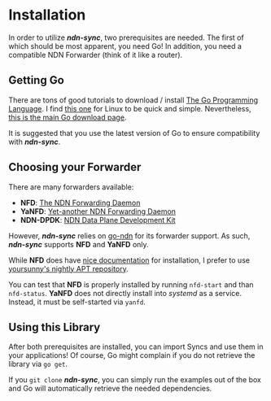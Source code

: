 # Installation

In order to utilize ***ndn-sync***, two prerequisites are needed. The first of which should be most apparent, you need Go! In addition, you need a compatible NDN Forwarder (think of it like a router).


## Getting Go

There are tons of good tutorials to download / install [The Go Programming Language](https://go.dev/). I find [this one](https://www.digitalocean.com/community/tutorials/how-to-install-go-on-ubuntu-20-04) for Linux to be quick and simple. Nevertheless, [this is the main Go download page](https://go.dev/dl/).

It is suggested that you use the latest version of Go to ensure compatibility with ***ndn-sync***.


## Choosing your Forwarder

There are many forwarders available:
* **NFD**: [The NDN Forwarding Daemon](https://github.com/named-data/NFD)
* **YaNFD**: [Yet-another NDN Forwarding Daemon](https://github.com/named-data/YaNFD)
* **NDN-DPDK**: [NDN Data Plane Development Kit](https://github.com/usnistgov/ndn-dpdk)

However, ***ndn-sync*** relies on [go-ndn](https://github.com/zjkmxy/go-ndn) for its forwarder support. As such, ***ndn-sync*** supports **NFD** and **YaNFD** only.

While **NFD** does have [nice documentation](https://named-data.net/doc/NFD/current/INSTALL.html) for installation, I prefer to use [yoursunny's nightly APT repository](https://yoursunny.com/t/2021/NFD-nightly-usage/).

You can test that **NFD** is properly installed by running `nfd-start` and than `nfd-status`. **YaNFD** does not directly install into *systemd* as a service. Instead, it must be self-started via `yanfd`.

## Using this Library

After both prerequisites are installed, you can import Syncs and use them in your applications! Of course, Go might complain if you do not retrieve the library via `go get`.

If you `git clone` ***ndn-sync***, you can simply run the examples out of the box and Go will automatically retrieve the needed dependencies.
